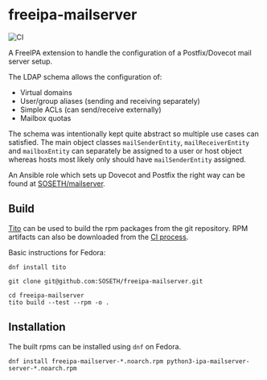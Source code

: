 # freeipa-mailserver

![CI](https://github.com/SOSETH/freeipa-mailserver/workflows/CI/badge.svg)

A FreeIPA extension to handle the configuration of a Postfix/Dovecot mail server setup.

The LDAP schema allows the configuration of:
  * Virtual domains
  * User/group aliases (sending and receiving separately)
  * Simple ACLs (can send/receive externally)
  * Mailbox quotas
  
The schema was intentionally kept quite abstract so multiple use cases can satisfied.
The main object classes `mailSenderEntity`, `mailReceiverEntity` and `mailboxEntity` can separately be assigned to a
user or host object whereas hosts most likely only should have `mailSenderEntity` assigned.

An Ansible role which sets up Dovecot and Postfix the right way can be found at
[SOSETH/mailserver](https://github.com/SOSETH/mailserver).

## Build
[Tito](https://github.com/rpm-software-management/tito) can be used to build the rpm packages from the git repository.
RPM artifacts can also be downloaded from the [CI process](https://github.com/SOSETH/freeipa-mailserver/actions).

Basic instructions for Fedora:
```
dnf install tito

git clone git@github.com:SOSETH/freeipa-mailserver.git

cd freeipa-mailserver
tito build --test --rpm -o .
```

## Installation
The built rpms can be installed using `dnf` on Fedora.

```
dnf install freeipa-mailserver-*.noarch.rpm python3-ipa-mailserver-server-*.noarch.rpm
```
